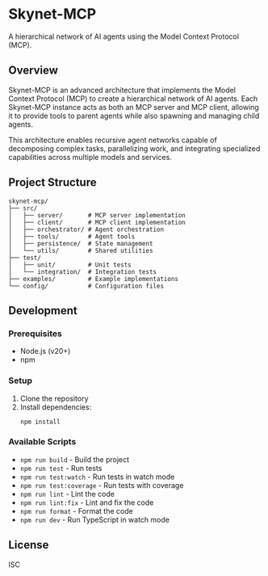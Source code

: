 # Skynet-MCP

A hierarchical network of AI agents using the Model Context Protocol (MCP).

## Overview

Skynet-MCP is an advanced architecture that implements the Model Context Protocol (MCP) to create a hierarchical network of AI agents. Each Skynet-MCP instance acts as both an MCP server and MCP client, allowing it to provide tools to parent agents while also spawning and managing child agents.

This architecture enables recursive agent networks capable of decomposing complex tasks, parallelizing work, and integrating specialized capabilities across multiple models and services.

## Project Structure

```
skynet-mcp/
├── src/
│   ├── server/       # MCP server implementation
│   ├── client/       # MCP client implementation
│   ├── orchestrator/ # Agent orchestration
│   ├── tools/        # Agent tools
│   ├── persistence/  # State management
│   └── utils/        # Shared utilities
├── test/
│   ├── unit/         # Unit tests
│   └── integration/  # Integration tests
├── examples/         # Example implementations
└── config/           # Configuration files
```

## Development

### Prerequisites

- Node.js (v20+)
- npm

### Setup

1. Clone the repository
2. Install dependencies:
   ```
   npm install
   ```

### Available Scripts

- `npm run build` - Build the project
- `npm run test` - Run tests
- `npm run test:watch` - Run tests in watch mode
- `npm run test:coverage` - Run tests with coverage
- `npm run lint` - Lint the code
- `npm run lint:fix` - Lint and fix the code
- `npm run format` - Format the code
- `npm run dev` - Run TypeScript in watch mode

## License

ISC
